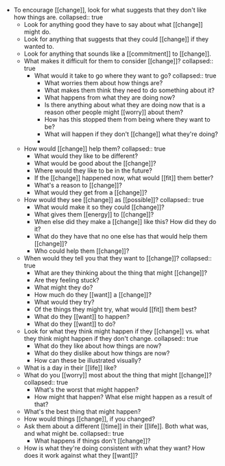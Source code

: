 - To encourage [[change]], look for what suggests that they don't like how things are.
  collapsed:: true
	- Look for anything good they have to say about what [[change]] might do.
	- Look for anything that suggests that they could [[change]] if they wanted to.
	- Look for anything that sounds like a [[commitment]] to [[change]].
	- What makes it difficult for them to consider [[change]]?
	  collapsed:: true
		- What would it take to go where they want to go?
		  collapsed:: true
			- What worries them about how things are?
			- What makes them think they need to do something about it?
			- What happens from what they are doing now?
			- Is there anything about what they are doing now that is a reason other people might [[worry]] about them?
			- How has this stopped them from being where they want to be?
			- What will happen if they don't [[change]] what they're doing?
			-
	- How would [[change]] help them?
	  collapsed:: true
		- What would they like to be different?
		- What would be good about the [[change]]?
		- Where would they like to be in the future?
		- If the [[change]] happened now, what would [[fit]] them better?
		- What's a reason to [[change]]?
		- What would they get from a [[change]]?
	- How would they see [[change]] as [[possible]]?
	  collapsed:: true
		- What would make it so they could [[change]]?
		- What gives them [[energy]] to [[change]]?
		- When else did they make a [[change]] like this? How did they do it?
		- What do they have that no one else has that would help them [[change]]?
		- Who could help them [[change]]?
	- When would they tell you that they want to [[change]]?
	  collapsed:: true
		- What are they thinking about the thing that might [[change]]?
		- Are they feeling stuck?
		- What might they do?
		- How much do they [[want]] a [[change]]?
		- What would they try?
		- Of the things they might try, what would [[fit]] them best?
		- What do they [[want]] to happen?
		- What do they [[want]] to do?
	- Look for what they think might happen if they [[change]] vs. what they think might happen if they don't change.
	  collapsed:: true
		- What do they like about how things are now?
		- What do they dislike about how things are now?
		- How can these be illustrated visually?
	- What is a day in their [[life]] like?
	- What do you [[worry]] most about the thing that might [[change]]?
	  collapsed:: true
		- What's the worst that might happen?
		- How might that happen? What else might happen as a result of that?
	- What's the best thing that might happen?
	- How would things [[change]], if you changed?
	- Ask them about a different [[time]] in their [[life]]. Both what was, and what might be.
	  collapsed:: true
		- What happens if things don't [[change]]?
	- How is what they're doing consistent with what they want? How does it work against what they [[want]]?